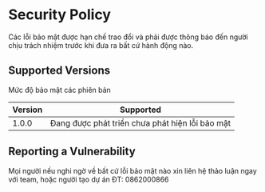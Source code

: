 # Security Policy

Các lỗi bảo mật được hạn chế trao đổi và phải được thông báo đến người chịu trách nhiệm trước khi đưa ra bất cứ hành động nào.

## Supported Versions

Mức độ bảo mật các phiên bản

| Version | Supported          |
| ------- | ------------------ |
| 1.0.0   | Đang được phát triển chưa phát hiện lỗi bảo mật |

## Reporting a Vulnerability

Mọi người nếu nghi ngờ về bất cứ lỗi bảo mật nào xin liên hệ thảo luận ngay với team, hoặc người tạo dự án ĐT: 0862000866
